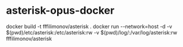 # asterisk-opus-docker

docker build -t fffilimonov/asterisk .
docker run --network=host -d -v $(pwd)/etc/asterisk:/etc/asterisk:rw -v $(pwd)/log/:/var/log/asterisk:rw fffilimonov/asterisk
